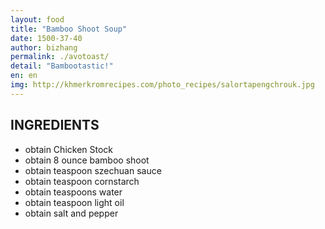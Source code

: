 ```yaml
---
layout: food
title: "Bamboo Shoot Soup"
date: 1500-37-40
author: bizhang
permalink: ./avotoast/
detail: "Bambootastic!"
en: en
img: http://khmerkromrecipes.com/photo_recipes/salortapengchrouk.jpg
---
```




 INGREDIENTS
--------------------

* obtain Chicken Stock
* obtain 8 ounce bamboo shoot
* obtain teaspoon szechuan sauce
* obtain teaspoon cornstarch
* obtain teaspoons water
* obtain teaspoon light oil
* obtain salt and pepper
